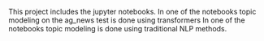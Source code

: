 This project includes the jupyter notebooks.
In one of the notebooks topic modeling on the ag_news test is done using transformers 
In one of the notebooks topic modeling is done using traditional NLP methods. 
